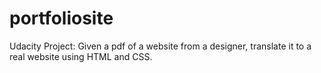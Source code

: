 # portfoliosite
Udacity Project: Given a pdf of a website from a designer, translate it to a real website using HTML and CSS.
